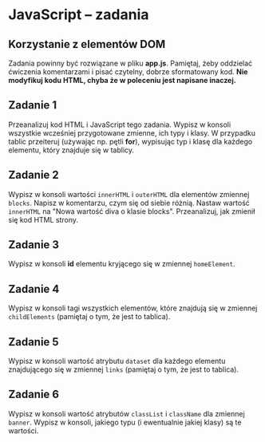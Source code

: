 # JavaScript  &ndash; zadania
## Korzystanie z elementów DOM

Zadania powinny być rozwiązane w pliku **app.js**.
Pamiętaj, żeby oddzielać ćwiczenia komentarzami i pisać czytelny, dobrze sformatowany kod.
**Nie modyfikuj kodu HTML, chyba że w poleceniu jest napisane inaczej.**

## Zadanie 1
Przeanalizuj kod HTML i JavaScript tego zadania. Wypisz w konsoli wszystkie wcześniej przygotowane zmienne, ich typy i klasy.
W przypadku tablic przeiteruj (używając np. pętli **for**), wypisując typ i klasę dla każdego elementu, który znajduje się w tablicy.

## Zadanie 2
Wypisz w konsoli wartości ```innerHTML``` i ```outerHTML``` dla elementów zmiennej ```blocks```. Napisz w komentarzu, czym się od siebie różnią.
Nastaw wartość ```innerHTML``` na "Nowa wartość diva o klasie blocks". Przeanalizuj, jak zmienił się kod HTML strony.

## Zadanie 3
Wypisz w konsoli **id** elementu kryjącego się w zmiennej ```homeElement```.

## Zadanie 4
Wypisz w konsoli tagi wszystkich elementów, które znajdują się w zmiennej ```childElements``` (pamiętaj o tym, że jest to tablica).

## Zadanie 5
Wypisz w konsoli wartość atrybutu ```dataset``` dla każdego elementu znajdującego się w zmiennej ```links``` (pamiętaj o tym, że jest to tablica).

## Zadanie 6
Wypisz w konsoli wartość atrybutów ```classList``` i ```className``` dla zmiennej ```banner```.
Wypisz w konsoli, jakiego typu (i ewentualnie jakiej klasy) są te wartości.
